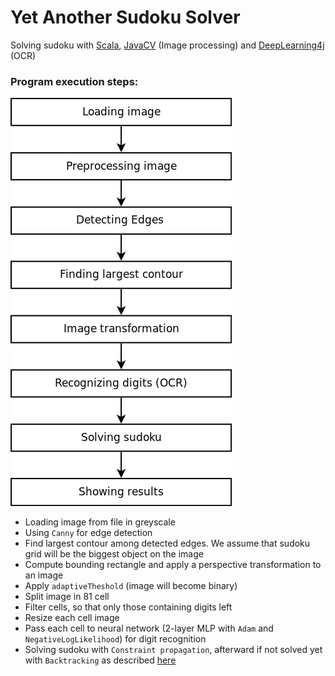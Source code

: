  Yet Another Sudoku Solver
=================================================
Solving sudoku with [Scala](http://www.scala-lang.org/), [JavaCV](https://github.com/bytedeco/javacv) (Image processing) and [DeepLearning4j](https://deeplearning4j.org/) (OCR) 

### Program execution steps: 

![Program steps](steps.png)

 

- Loading image from file in greyscale
- Using `Canny` for  edge detection
- Find largest contour among detected edges. We assume that sudoku grid will be the biggest object on the image
- Compute bounding rectangle and apply a perspective transformation to an image
- Apply `adaptiveTheshold` (image will become binary)
- Split image in 81 cell
- Filter cells, so that only those containing digits left
- Resize each cell image
- Pass each cell to neural network (2-layer MLP with `Adam` and `NegativeLogLikelihood`) for digit recognition
- Solving sudoku with `Constraint propagation`, afterward if not solved yet with `Backtracking` as described [here](http://norvig.com/sudoku.html)

